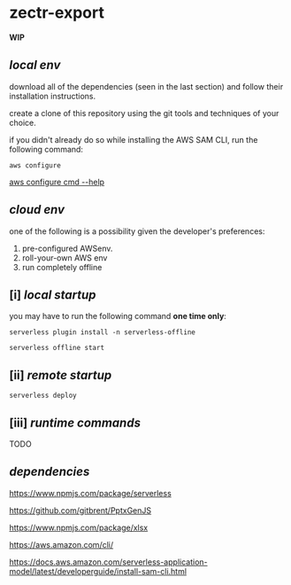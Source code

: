 # zectr-export

**WIP**

## *local env*

download all of the dependencies (seen in the last section) and follow their installation instructions. 

create a clone of this repository using the git tools and techniques of your choice.

if you didn't already do so while installing the AWS SAM CLI, run the following command: 

`aws configure` 

[aws configure cmd --help](https://docs.aws.amazon.com/cli/latest/userguide/cli-configure-quickstart.html#cli-configure-quickstart-config)

## *cloud env*

one of the following is a possibility given the developer's preferences:

1. pre-configured AWSenv.
2. roll-your-own AWS env
3. run completely offline

## [i] *local startup*

you may have to run the following command **one time only**:

`serverless plugin install -n serverless-offline`

`serverless offline start`

## [ii] *remote startup*

`serverless deploy`

## [iii] *runtime commands*

TODO

## *dependencies*

https://www.npmjs.com/package/serverless

https://github.com/gitbrent/PptxGenJS

https://www.npmjs.com/package/xlsx

https://aws.amazon.com/cli/

https://docs.aws.amazon.com/serverless-application-model/latest/developerguide/install-sam-cli.html
